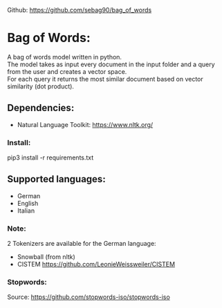 Github: https://github.com/sebag90/bag_of_words

# Bag of Words:
A bag of words model written in python.  
The model takes as input every document in the input folder and a query from the user and creates a vector space.  
For each query it returns the most similar document based on vector similarity (dot product).

## Dependencies:
- Natural Language Toolkit: https://www.nltk.org/

### Install:
pip3 install -r requirements.txt

## Supported languages:
- German
- English 
- Italian 

### Note:
2 Tokenizers are available for the German language:  
- Snowball (from nltk)
- CISTEM https://github.com/LeonieWeissweiler/CISTEM

### Stopwords:
Source: https://github.com/stopwords-iso/stopwords-iso
